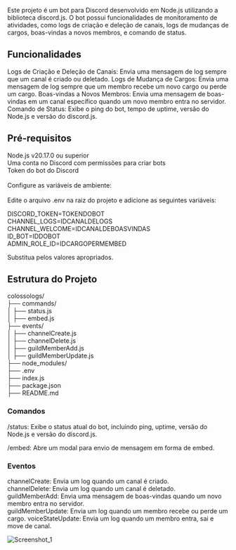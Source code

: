 <p>
Este projeto é um bot para Discord desenvolvido em Node.js utilizando a biblioteca discord.js. O bot possui funcionalidades de monitoramento de atividades, como logs de criação e deleção de canais, logs de mudanças de cargos, boas-vindas a novos membros, e comando de status.
</p>

<h2>Funcionalidades</h2>

<p>Logs de Criação e Deleção de Canais: Envia uma mensagem de log sempre que um canal é criado ou deletado.
Logs de Mudança de Cargos: Envia uma mensagem de log sempre que um membro recebe um novo cargo ou perde um cargo.
Boas-vindas a Novos Membros: Envia uma mensagem de boas-vindas em um canal específico quando um novo membro entra no servidor.
Comando de Status: Exibe o ping do bot, tempo de uptime, versão do Node.js e versão do discord.js.<p>

<h2>Pré-requisitos</h2>

<p>
Node.js v20.17.0 ou superior<br>
Uma conta no Discord com permissões para criar bots<br>
Token do bot do Discord<br>
<br>
Configure as variáveis de ambiente:<br>
<br>
Edite o arquivo .env na raiz do projeto e adicione as seguintes variáveis:<br>

   DISCORD_TOKEN=TOKENDOBOT<br>
   CHANNEL_LOGS=IDCANALDELOGS<br>
   CHANNEL_WELCOME=IDCANALDEBOASVINDAS<br>
   ID_BOT=IDDOBOT<br>
   ADMIN_ROLE_ID=IDCARGOPERMEMBED<br>

Substitua pelos valores apropriados.
</p>

<h2>Estrutura do Projeto</h2>

<p>
colossologs/<br>
├── commands/<br>
│   ├── status.js<br>
│   ├── embed.js<br>
├── events/<br>
│   ├── channelCreate.js<br>
│   ├── channelDelete.js<br>
│   ├── guildMemberAdd.js<br>
│   ├── guildMemberUpdate.js<br>
├── node_modules/<br>
├── .env<br>
├── index.js<br>
├── package.json<br>
├── README.md
</p>

<h3>Comandos</h3>

<p>/status: Exibe o status atual do bot, incluindo ping, uptime, versão do Node.js e versão do discord.js.</p>
<p>/embed: Abre um modal para envio de mensagem em forma de embed.</p>

<h3>Eventos</h3>

<p>channelCreate: Envia um log quando um canal é criado.<br>
channelDelete: Envia um log quando um canal é deletado.<br>
guildMemberAdd: Envia uma mensagem de boas-vindas quando um novo membro entra no servidor.<br>
guildMemberUpdate: Envia um log quando um membro recebe ou perde um cargo.
voiceStateUpdate: Envia um log quando um membro entra, sai e move de canal.</p>

![Screenshot_1](https://media.discordapp.net/attachments/560579066735099975/1307493277901127710/image.png?ex=673a8181&is=67393001&hm=3b7ba390209628c9c144a513a5ff49719ef3dd1f39c7bd26267e0842b9c2febb&=&format=webp&quality=lossless)